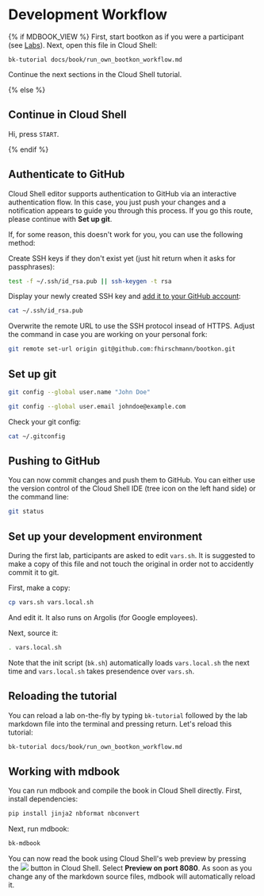 # Development Workflow
{% if MDBOOK_VIEW %}
First, start bootkon as if you were a participant (see [Labs](../labs/main.md)). Next, open this file in Cloud Shell:

```
bk-tutorial docs/book/run_own_bootkon_workflow.md
```

Continue the next sections in the Cloud Shell tutorial.

{% else %}
## Continue in Cloud Shell

Hi, press `START`.

{% endif %}

## Authenticate to GitHub

Cloud Shell editor supports authentication to GitHub via an interactive authentication flow.
In this case, you just push your changes and a notification appears to guide you through this process. If you go this route, please continue with **Set up git**.

If, for some reason, this doesn't work for you, you can use the following method:

Create SSH keys if they don't exist yet (just hit return when it asks for passphrases):
```bash
test -f ~/.ssh/id_rsa.pub || ssh-keygen -t rsa
```

Display your newly created SSH key and [add it to your GitHub account](https://github.com/settings/keys):
```bash
cat ~/.ssh/id_rsa.pub
```

Overwrite the remote URL to use the SSH protocol insead of HTTPS. Adjust the command in case you are working on your personal fork:
```bash
git remote set-url origin git@github.com:fhirschmann/bootkon.git
```

## Set up git

```bash
git config --global user.name "John Doe"
```
```bash
git config --global user.email johndoe@example.com  
```

Check your git config:
```bash
cat ~/.gitconfig
```

## Pushing to GitHub

You can now commit changes and push them to GitHub. You can either use the version control of the Cloud Shell IDE (tree icon on the left hand side) or the command line:

```bash
git status
```

## Set up your development environment

During the first lab, participants are asked to edit `vars.sh`. It is suggested to make a copy of this file and not touch the original in order not to accidently commit it to git.

First, make a copy:
```bash
cp vars.sh vars.local.sh
```

And <walkthrough-editor-open-file filePath="vars.local.sh">edit it</walkthrough-editor-open-file>. It also runs on Argolis (for Google employees).

Next, source it:
```bash
. vars.local.sh
```

Note that the init script (`bk.sh`) automatically loads `vars.local.sh` the next time and `vars.local.sh` takes presendence over `vars.sh`.

## Reloading the tutorial

You can reload a lab on-the-fly by typing `bk-tutorial` followed by the lab markdown file into the terminal and pressing return. Let's reload
this tutorial:
```bash
bk-tutorial docs/book/run_own_bootkon_workflow.md
```

## Working with mdbook

You can run mdbook and compile the book in Cloud Shell directly. First, install dependencies:
```bash
pip install jinja2 nbformat nbconvert
```

Next, run mdbook:
```bash
bk-mdbook
```

You can now read the book using Cloud Shell's web preview by pressing the ![](https://cloud.google.com/static/shell/docs/images/web_preview.svg) button in Cloud Shell. Select **Preview on port 8080**. As soon as you change any of the markdown source files, mdbook will automatically reload it.